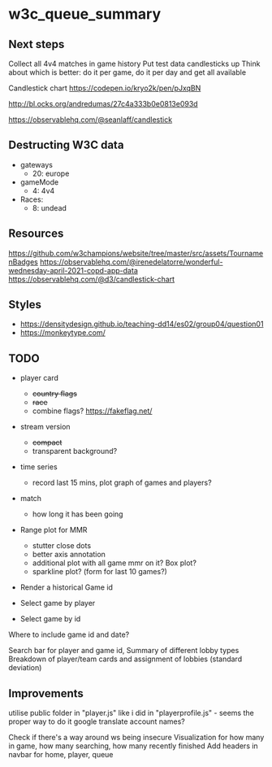 # w3c_queue_summary


## Next steps
Collect all 4v4 matches in game history
Put test data candlesticks up
Think about which is better:
  do it per game, 
  do it per day and get all available


Candlestick chart
https://codepen.io/kryo2k/pen/pJxqBN

http://bl.ocks.org/andredumas/27c4a333b0e0813e093d

https://observablehq.com/@seanlaff/candlestick

## Destructing W3C data
* gateways
  * 20: europe
* gameMode
  * 4: 4v4
* Races:
  * 8: undead

## Resources
https://github.com/w3champions/website/tree/master/src/assets/TournamenBadges
https://observablehq.com/@irenedelatorre/wonderful-wednesday-april-2021-copd-app-data
https://observablehq.com/@d3/candlestick-chart


## Styles 
* https://densitydesign.github.io/teaching-dd14/es02/group04/question01
* https://monkeytype.com/


## TODO
* player card
  * ~~country flags~~
  * ~~race~~
  * combine flags? https://fakeflag.net/

* stream version
  * ~~compact~~
  * transparent background?

* time series
  * record last 15 mins, plot graph of games and players?

* match
  * how long it has been going
  

* Range plot for MMR
  * stutter close dots
  * better axis annotation
  * additional plot with all game mmr on it? Box plot?
  * sparkline plot? (form for last 10 games?)

* Render a historical Game id
* Select game by player
* Select game by id

Where to include game id and date?

Search bar for player and game id, 
Summary of different lobby types
Breakdown of player/team cards and assignment of lobbies (standard deviation)

## Improvements 
utilise public folder in "player.js" like i did in "playerprofile.js" - seems the proper way to do it
google translate account names?

Check if there's a way around ws being insecure
Visualization for how many in game, how many searching, how many recently finished
Add headers in navbar for home, player, queue